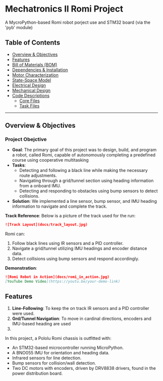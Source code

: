 # Mechatronics II Romi Project
A MycroPython-based Romi robot porject use and STM32 board (via the 'pyb' module)

## Table of Contents
- [Overview & Objectives](#overview)
- [Features](#features)
- [Bill of Materials (BOM)](#bill-of-materials-bom)
- [Dependencies & Installation](#dependencies--installation)
- [Motor Characterization](#motor-characterization)
- [State-Space Model](#state-space-model)
- [Electrical Design](#electrical-design)
- [Mechanical Design](#mechanical-design)
- [Code Descriptions](#code-descriptions)
  - [Core Files](#core-files)
  - [Task Files](#task-files)

---

## Overview & Objectives

### Project Obejctive

- **Goal**: The primary goal of this project was to design, build, and program a robot, called Romi, capable of autonomously completing a predefined course using cooperative multitasking
- **Tasks**:
  - Detecting and following a black line while making the necessary route adjustments.
  - Navigating through a grid/tunnel section using heading information from a onboard IMU.
  - Detecting and responding to obstacles using bump sensors to detect collisions.
- **Solution**: We implemented a line sensor, bump sensor, and IMU heading information to navigate and complete the track.

**Track Reference**:
Below is a picture of the track used for the run:

```markdown
![Track Layout](docs/track_layout.jpg)
```
Romi can:
1. Follow black lines using IR sensors and a PID controller.  
2. Navigate a grid/tunnel utilizing IMU headings and encoder distance data.  
3. Detect collisions using bump sensors and respond accordingly.

**Demonstration**:
```markdown
![Romi Robot in Action](docs/romi_in_action.jpg)
[YouTube Demo Video](https://youtu.be/your-demo-link)
```


## Features
1. **Line-Following**: To keep the on track IR sensors and a PID controller were used.
2. **Grd/Tunnel Navigation**: To move in cardinal directions, encoders and IMU-based heading are used
3. 


In this project, a Pololu Romi chassis is outfitted with:
- An STM32-based microcontroller running MicroPython.
- A BNO055 IMU for orientation and heading data.
- Infrared sensors for line detection.
- Bump sensors for collision/wall detection.
- Two DC motors with encoders, driven by DRV8838 drivers, found in the power distribution board.

